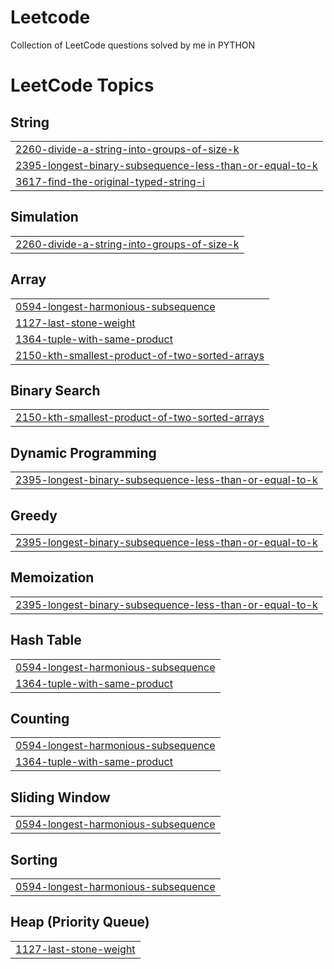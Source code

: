 # Leetcode
Collection of LeetCode questions solved by me in PYTHON

<!---LeetCode Topics Start-->
# LeetCode Topics
## String
|  |
| ------- |
| [2260-divide-a-string-into-groups-of-size-k](https://github.com/jinen-rathore/Leetcode/tree/master/2260-divide-a-string-into-groups-of-size-k) |
| [2395-longest-binary-subsequence-less-than-or-equal-to-k](https://github.com/jinen-rathore/Leetcode/tree/master/2395-longest-binary-subsequence-less-than-or-equal-to-k) |
| [3617-find-the-original-typed-string-i](https://github.com/jinen-rathore/Leetcode/tree/master/3617-find-the-original-typed-string-i) |
## Simulation
|  |
| ------- |
| [2260-divide-a-string-into-groups-of-size-k](https://github.com/jinen-rathore/Leetcode/tree/master/2260-divide-a-string-into-groups-of-size-k) |
## Array
|  |
| ------- |
| [0594-longest-harmonious-subsequence](https://github.com/jinen-rathore/Leetcode/tree/master/0594-longest-harmonious-subsequence) |
| [1127-last-stone-weight](https://github.com/jinen-rathore/Leetcode/tree/master/1127-last-stone-weight) |
| [1364-tuple-with-same-product](https://github.com/jinen-rathore/Leetcode/tree/master/1364-tuple-with-same-product) |
| [2150-kth-smallest-product-of-two-sorted-arrays](https://github.com/jinen-rathore/Leetcode/tree/master/2150-kth-smallest-product-of-two-sorted-arrays) |
## Binary Search
|  |
| ------- |
| [2150-kth-smallest-product-of-two-sorted-arrays](https://github.com/jinen-rathore/Leetcode/tree/master/2150-kth-smallest-product-of-two-sorted-arrays) |
## Dynamic Programming
|  |
| ------- |
| [2395-longest-binary-subsequence-less-than-or-equal-to-k](https://github.com/jinen-rathore/Leetcode/tree/master/2395-longest-binary-subsequence-less-than-or-equal-to-k) |
## Greedy
|  |
| ------- |
| [2395-longest-binary-subsequence-less-than-or-equal-to-k](https://github.com/jinen-rathore/Leetcode/tree/master/2395-longest-binary-subsequence-less-than-or-equal-to-k) |
## Memoization
|  |
| ------- |
| [2395-longest-binary-subsequence-less-than-or-equal-to-k](https://github.com/jinen-rathore/Leetcode/tree/master/2395-longest-binary-subsequence-less-than-or-equal-to-k) |
## Hash Table
|  |
| ------- |
| [0594-longest-harmonious-subsequence](https://github.com/jinen-rathore/Leetcode/tree/master/0594-longest-harmonious-subsequence) |
| [1364-tuple-with-same-product](https://github.com/jinen-rathore/Leetcode/tree/master/1364-tuple-with-same-product) |
## Counting
|  |
| ------- |
| [0594-longest-harmonious-subsequence](https://github.com/jinen-rathore/Leetcode/tree/master/0594-longest-harmonious-subsequence) |
| [1364-tuple-with-same-product](https://github.com/jinen-rathore/Leetcode/tree/master/1364-tuple-with-same-product) |
## Sliding Window
|  |
| ------- |
| [0594-longest-harmonious-subsequence](https://github.com/jinen-rathore/Leetcode/tree/master/0594-longest-harmonious-subsequence) |
## Sorting
|  |
| ------- |
| [0594-longest-harmonious-subsequence](https://github.com/jinen-rathore/Leetcode/tree/master/0594-longest-harmonious-subsequence) |
## Heap (Priority Queue)
|  |
| ------- |
| [1127-last-stone-weight](https://github.com/jinen-rathore/Leetcode/tree/master/1127-last-stone-weight) |
<!---LeetCode Topics End-->